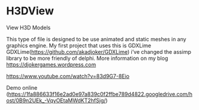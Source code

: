 H3DView
=======

View H3D Models

This type of file is designed to be use animated and static meshes in any graphics engine.
My first project that uses this is GDXLime  GDXLime(https://github.com/akadjoker/GDXLime)
i’ve changed the assimp library to be more friendly of delphi.
More information on my blog
https://djokergames.wordpress.com

https://www.youtube.com/watch?v=83d9G7-8Eio

Demo online (https://1fa886633f16e2ad0e97a839c0f2ffbe789d4822.googledrive.com/host/0B9n2UEk_-VqyOEtaMWdKT2hfSjg/)